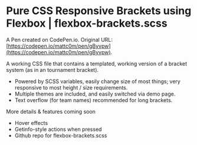 # Pure CSS Responsive Brackets using Flexbox | flexbox-brackets.scss

A Pen created on CodePen.io. Original URL: [https://codepen.io/mattc0m/pen/gByvpw](https://codepen.io/mattc0m/pen/gByvpw).

A working CSS file that contains a templated, working version of a bracket system (as in an tournament bracket). 

- Powered by SCSS variables, easily change size of most things; very responsive to most height / size requirements. 
- Multiple themes are included, and easily switched via demo page.
- Text overflow (for team names) recommended for long brackets.

More details & features coming soon

- Hover effects
- Getinfo-style actions when pressed
- Github repo for flexbox-brackets.scss